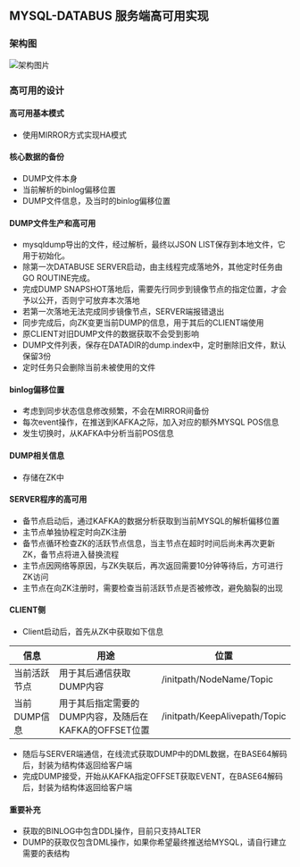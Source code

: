 ## MYSQL-DATABUS 服务端高可用实现


### 架构图
![架构图片](http://orxb6fkuo.bkt.clouddn.com/Snip20170621_5.png)


### 高可用的设计


#### 高可用基本模式


* 使用MIRROR方式实现HA模式

#### 核心数据的备份

* DUMP文件本身
* 当前解析的binlog偏移位置
* DUMP文件信息，及当时的binlog偏移位置

#### DUMP文件生产和高可用

* mysqldump导出的文件，经过解析，最终以JSON LIST保存到本地文件，它用于初始化。
* 除第一次DATABUSE SERVER启动，由主线程完成落地外，其他定时任务由GO ROUTINE完成。
* 完成DUMP SNAPSHOT落地后，需要先行同步到镜像节点的指定位置，才会予以公开，否则宁可放弃本次落地
* 若第一次落地无法完成同步镜像节点，SERVER端报错退出
* 同步完成后，向ZK变更当前DUMP的信息，用于其后的CLIENT端使用
* 原CLIENT对旧DUMP文件的数据获取不会受到影响
* DUMP文件列表，保存在DATADIR的dump.index中，定时删除旧文件，默认保留3份
* 定时任务只会删除当前未被使用的文件

#### binlog偏移位置

* 考虑到同步状态信息修改频繁，不会在MIRROR间备份
* 每次event操作，在推送到KAFKA之际，加入对应的额外MYSQL POS信息
* 发生切换时，从KAFKA中分析当前POS信息

#### DUMP相关信息

* 存储在ZK中

#### SERVER程序的高可用

* 备节点启动后，通过KAFKA的数据分析获取到当前MYSQL的解析偏移位置
* 主节点单独协程定时向ZK注册
* 备节点循环检查ZK的活跃节点信息，当主节点在超时时间后尚未再次更新ZK，备节点将进入替换流程
* 主节点因网络等原因，与ZK失联后，再次返回需要10分钟等待后，方可进行ZK访问
* 主节点在向ZK注册时，需要检查当前活跃节点是否被修改，避免脑裂的出现

#### CLIENT侧

* Client启动后，首先从ZK中获取如下信息

| 信息 | 用途 | 位置 | 
| -- | -- | -- | 
| 当前活跃节点 | 用于其后通信获取DUMP内容 | /initpath/NodeName/Topic | 
| 当前DUMP信息 | 用于其后指定需要的DUMP内容，及随后在KAFKA的OFFSET位置 | /initpath/KeepAlivepath/Topic | 

* 随后与SERVER端通信，在线流式获取DUMP中的DML数据，在BASE64解码后，封装为结构体返回给客户端
* 完成DUMP接受，开始从KAFKA指定OFFSET获取EVENT，在BASE64解码后，封装为结构体返回给客户端

#### 重要补充


* 获取的BINLOG中包含DDL操作，目前只支持ALTER
* DUMP的获取仅包含DML操作，如果你希望最终推送给MYSQL，请自行建立需要的表结构








